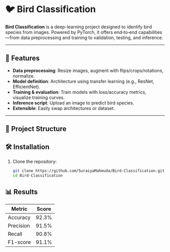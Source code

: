 # 🐦 Bird Classification

**Bird Classification** is a deep-learning project designed to identify bird species from images. Powered by PyTorch, it offers end‑to‑end capabilities—from data preprocessing and training to validation, testing, and inference.

---

## 🚀 Features

- **Data preprocessing**: Resize images, augment with flips/crops/rotations, normalize.
- **Model definition**: Architecture using transfer learning (e.g., ResNet, EfficientNet).
- **Training & evaluation**: Train models with loss/accuracy metrics, visualize training curves.
- **Inference script**: Upload an image to predict bird species.
- **Extensible**: Easily swap architectures or dataset.

---

## 📂 Project Structure

## 🛠️ Installation

1. Clone the repository:
   ```bash
   git clone https://github.com/SuraiyaMahmuda/Bird-Classification.git
   cd Bird-Classification


## 📊 Results

| Metric | Score | 
|--------------|------|
| Accuracy | 92.3% | 
| Precision | 91.5% | 
| Recall | 90.8% | 
| F1-score | 91.1% | 










